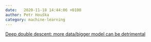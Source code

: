 ```yaml
---
date:   2020-11-18 14:44:06 +0100
author: Petr Houška
category: machine-learning
---	
```

[Deep double descent: more data/bigger model can be detrimental](https://openai.com/blog/deep-double-descent/)
